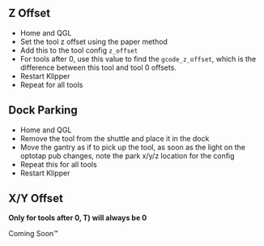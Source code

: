 ## Z Offset

- Home and QGL
- Set the tool z offset using the paper method
- Add this to the tool config `z_offset`
- For tools after 0, use this value to find the `gcode_z_offset`, which is the difference between this tool and tool 0 offsets.
- Restart Klipper
- Repeat for all tools


## Dock Parking

- Home and QGL
- Remove the tool from the shuttle and place it in the dock
- Move the gantry as if to pick up the tool, as soon as the light on the optotap pub changes, note the park x/y/z location for the config
- Repeat this for all tools
- Restart Klipper


## X/Y Offset

**Only for tools after 0, T) will always be 0**

Coming Soon™
